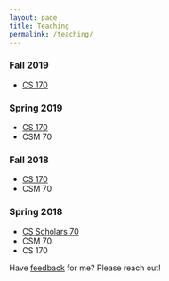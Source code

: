 ```yaml
---
layout: page
title: Teaching
permalink: /teaching/
---
```


### Fall 2019
- [CS 170](170-fa19)

### Spring 2019
- [CS 170](170-sp19)
- CSM 70

### Fall 2018

- [CS 170](170-fa18)
- CSM 70

### Spring 2018
- [CS Scholars 70](70-scholars)
- CSM 70
- CS 170

Have [feedback](/feedback/) for me? Please reach out! 

